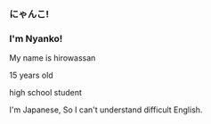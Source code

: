 ### にゃんこ!
### I'm Nyanko!

My name is hirowassan
 
15 years old
 
high school student
 
I'm Japanese, So I can't understand difficult English.
